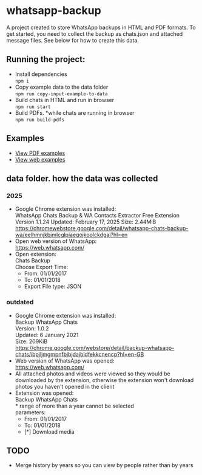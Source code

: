 # whatsapp-backup

A project created to store WhatsApp backups in HTML and PDF formats. To get started, you need to collect the backup as chats.json and attached message files. See below for how to create this data.

## Running the project:
- Install dependencies  
```npm i```
- Copy example data to the data folder  
```npm run copy-input-example-to-data```
- Build chats in HTML and run in browser  
```npm run start```
- Build PDFs. *while chats are running in browser  
```npm run build-pdfs```

## Examples
- [View PDF examples](data/output.example/pdf)
- [View web examples](data/output.example/web)

## data folder. how the data was collected

### 2025

- Google Chrome extension was installed:  
    WhatsApp Chats Backup & WA Contacts Extractor Free Extension
    Version 1.1.24
    Updated: February 17, 2025
    Size: 2.44MiB
  https://chromewebstore.google.com/detail/whatsapp-chats-backup-wa/eelhmnjkbjmlcglpiaegojkoolckdgaj?hl=en
- Open web version of WhatsApp:  
    https://web.whatsapp.com/
- Open extension:  
    Chats Backup  
    Choose Export Time:  
    - From: 01/01/2017
    - To: 01/01/2018
    - Export File type: JSON

### outdated

- Google Chrome extension was installed:  
    Backup WhatsApp Chats  
    Version: 1.0.2  
    Updated: 6 January 2021  
    Size: 209KiB  
  https://chrome.google.com/webstore/detail/backup-whatsapp-chats/ibpjljmgmpnfbjbjdajbldfekkcnencp?hl=en-GB
- Web version of WhatsApp was opened:  
    https://web.whatsapp.com/
- All attached photos and videos were viewed so they would be downloaded by the extension, otherwise the extension won't download photos you haven't opened in the client
- Extension was opened:  
    Backup WhatsApp Chats  
    \* range of more than a year cannot be selected   
    parameters:
    - From: 01/01/2017
    - To: 01/01/2018
    - [*] Download media  

## TODO
- Merge history by years so you can view by people rather than by years